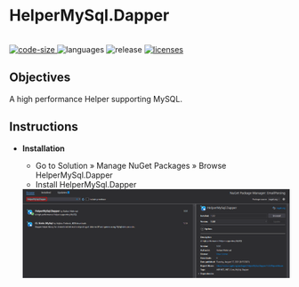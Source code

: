 # HelperMySql.Dapper
<p align="left">
  <br>
  <a href="https://github.com/raihanM95/MySql.Dapper.Helper">
    <img src="https://img.shields.io/github/languages/code-size/raihanM95/MySql.Dapper.Helper" alt="code-size">
  </a>
  <a>
    <img src="https://img.shields.io/github/languages/count/raihanM95/MySql.Dapper.Helper" alt="languages">
  </a>
  <a>
    <img src="https://img.shields.io/github/release/raihanM95/MySql.Dapper.Helper" alt="release">
  </a>
  <a href="https://github.com/raihanM95/MySql.Dapper.Helper/blob/main/LICENSE">
    <img src="https://img.shields.io/badge/License-MIT-yellow.svg" alt="licenses">
  </a>
</p>

## Objectives
A high performance Helper supporting MySQL.


## Instructions

+ **Installation**
    * Go to Solution » Manage NuGet Packages » Browse HelperMySql.Dapper
    * Install HelperMySql.Dapper
    
    <img src="documentations/documentation-1.png" alt="Screen"/>

